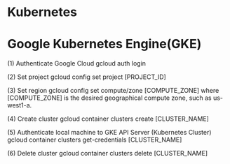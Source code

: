 # Kubernetes
# Google Kubernetes Engine(GKE)

(1) Authenticate Google Cloud
gcloud auth login

(2) Set project
gcloud config set project [PROJECT_ID]

(3) Set region
gcloud config set compute/zone [COMPUTE_ZONE]
where [COMPUTE_ZONE] is the desired geographical compute zone, such as us-west1-a.

(4) Create cluster
gcloud container clusters create [CLUSTER_NAME]

(5) Authenticate local machine to GKE API Server (Kubernetes Cluster)
gcloud container clusters get-credentials [CLUSTER_NAME]

(6) Delete cluster
gcloud container clusters delete [CLUSTER_NAME]